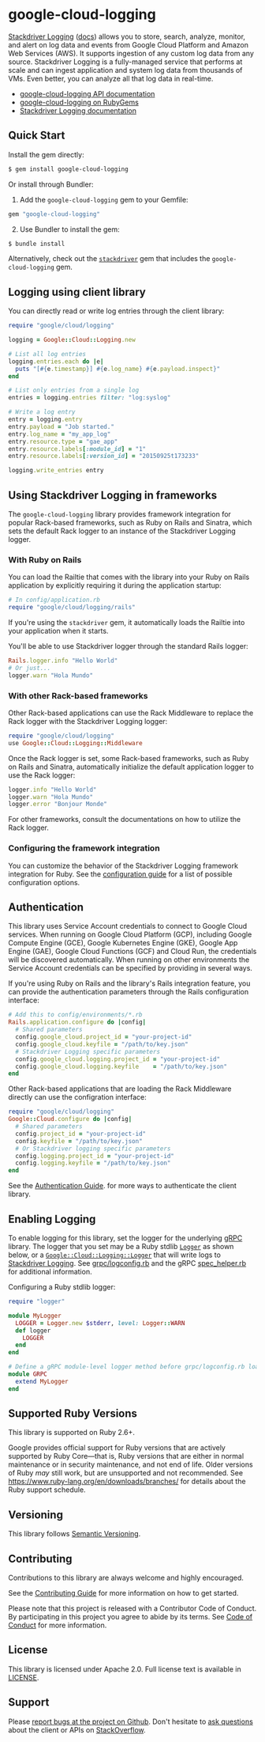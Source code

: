 # google-cloud-logging

[Stackdriver Logging](https://cloud.google.com/logging/) ([docs](https://cloud.google.com/logging/docs/)) allows you to store, search, analyze, monitor, and alert on log data and events from Google Cloud Platform and Amazon Web Services (AWS). It supports ingestion of any custom log data from any source. Stackdriver Logging is a fully-managed service that performs at scale and can ingest application and system log data from thousands of VMs. Even better, you can analyze all that log data in real-time.

- [google-cloud-logging API documentation](https://googleapis.dev/ruby/google-cloud-logging/latest)
- [google-cloud-logging on RubyGems](https://rubygems.org/gems/google-cloud-logging)
- [Stackdriver Logging documentation](https://cloud.google.com/logging/docs/)

## Quick Start

Install the gem directly:

```sh
$ gem install google-cloud-logging
```

Or install through Bundler:

1. Add the `google-cloud-logging` gem to your Gemfile:

```ruby
gem "google-cloud-logging"
```

2. Use Bundler to install the gem:

```sh
$ bundle install
```

Alternatively, check out the [`stackdriver`](https://googleapis.dev/ruby/stackdriver/latest) gem that includes
the `google-cloud-logging` gem.

## Logging using client library

You can directly read or write log entries through the client library:

```ruby
require "google/cloud/logging"

logging = Google::Cloud::Logging.new

# List all log entries
logging.entries.each do |e|
  puts "[#{e.timestamp}] #{e.log_name} #{e.payload.inspect}"
end

# List only entries from a single log
entries = logging.entries filter: "log:syslog"

# Write a log entry
entry = logging.entry
entry.payload = "Job started."
entry.log_name = "my_app_log"
entry.resource.type = "gae_app"
entry.resource.labels[:module_id] = "1"
entry.resource.labels[:version_id] = "20150925t173233"

logging.write_entries entry
```

## Using Stackdriver Logging in frameworks

The `google-cloud-logging` library provides framework integration for popular
Rack-based frameworks, such as Ruby on Rails and Sinatra, which sets the default
Rack logger to an instance of the Stackdriver Logging logger.

### With Ruby on Rails

You can load the Railtie that comes with the library into your Ruby
on Rails application by explicitly requiring it during the application startup:

```ruby
# In config/application.rb
require "google/cloud/logging/rails"
```

If you're using the `stackdriver` gem, it automatically loads the Railtie into
your application when it starts.

You'll be able to use Stackdriver logger through the standard Rails logger:

```ruby
Rails.logger.info "Hello World"
# Or just...
logger.warn "Hola Mundo"
```

### With other Rack-based frameworks

Other Rack-based applications can use the Rack Middleware to replace the Rack
logger with the Stackdriver Logging logger:

```ruby
require "google/cloud/logging"
use Google::Cloud::Logging::Middleware
```

Once the Rack logger is set, some Rack-based frameworks, such as Ruby on Rails
and Sinatra, automatically initialize the default application logger to use the
Rack logger:

```ruby
logger.info "Hello World"
logger.warn "Hola Mundo"
logger.error "Bonjour Monde"
```

For other frameworks, consult the documentations on how to utilize the Rack
logger.

### Configuring the framework integration

You can customize the behavior of the Stackdriver Logging framework integration
for Ruby. See the [configuration guide](https://googleapis.dev/ruby/stackdriver/latest/file.INSTRUMENTATION_CONFIGURATION.html) for a
list of possible configuration options.

## Authentication

This library uses Service Account credentials to connect to Google Cloud
services. When running on Google Cloud Platform (GCP), including Google
Compute Engine (GCE), Google Kubernetes Engine (GKE), Google App Engine (GAE),
Google Cloud Functions (GCF) and Cloud Run, the credentials will be discovered
automatically. When running on other environments the Service Account
credentials can be specified by providing in several ways.

If you're using Ruby on Rails and the library's Rails integration feature, you
can provide the authentication parameters through the Rails configuration
interface:

```ruby
# Add this to config/environments/*.rb
Rails.application.configure do |config|
  # Shared parameters
  config.google_cloud.project_id = "your-project-id"
  config.google_cloud.keyfile = "/path/to/key.json"
  # Stackdriver Logging specific parameters
  config.google_cloud.logging.project_id = "your-project-id"
  config.google_cloud.logging.keyfile    = "/path/to/key.json"
end
```
Other Rack-based applications that are loading the Rack Middleware directly can
use the configration interface:

```ruby
require "google/cloud/logging"
Google::Cloud.configure do |config|
  # Shared parameters
  config.project_id = "your-project-id"
  config.keyfile = "/path/to/key.json"
  # Or Stackdriver logging specific parameters
  config.logging.project_id = "your-project-id"
  config.logging.keyfile = "/path/to/key.json"
end
```

See the [Authentication
Guide](https://googleapis.dev/ruby/google-cloud-logging/latest/file.AUTHENTICATION.html).
for more ways to authenticate the client library.

## Enabling Logging

To enable logging for this library, set the logger for the underlying [gRPC](https://github.com/grpc/grpc/tree/master/src/ruby) library. The logger that you set may be a Ruby stdlib [`Logger`](https://ruby-doc.org/stdlib/libdoc/logger/rdoc/Logger.html) as shown below, or a [`Google::Cloud::Logging::Logger`](https://googleapis.dev/ruby/google-cloud-logging/latest) that will write logs to [Stackdriver Logging](https://cloud.google.com/logging/). See [grpc/logconfig.rb](https://github.com/grpc/grpc/blob/master/src/ruby/lib/grpc/logconfig.rb) and the gRPC [spec_helper.rb](https://github.com/grpc/grpc/blob/master/src/ruby/spec/spec_helper.rb) for additional information.

Configuring a Ruby stdlib logger:

```ruby
require "logger"

module MyLogger
  LOGGER = Logger.new $stderr, level: Logger::WARN
  def logger
    LOGGER
  end
end

# Define a gRPC module-level logger method before grpc/logconfig.rb loads.
module GRPC
  extend MyLogger
end
```

## Supported Ruby Versions

This library is supported on Ruby 2.6+.

Google provides official support for Ruby versions that are actively supported
by Ruby Core—that is, Ruby versions that are either in normal maintenance or
in security maintenance, and not end of life. Older versions of Ruby _may_
still work, but are unsupported and not recommended. See
https://www.ruby-lang.org/en/downloads/branches/ for details about the Ruby
support schedule.

## Versioning

This library follows [Semantic Versioning](http://semver.org/).

## Contributing

Contributions to this library are always welcome and highly encouraged.

See the [Contributing
Guide](https://googleapis.dev/ruby/google-cloud-logging/latest/file.CONTRIBUTING.html)
for more information on how to get started.

Please note that this project is released with a Contributor Code of Conduct. By
participating in this project you agree to abide by its terms. See [Code of
Conduct](https://googleapis.dev/ruby/google-cloud-logging/latest/file.CODE_OF_CONDUCT.html)
for more information.

## License

This library is licensed under Apache 2.0. Full license text is available in
[LICENSE](https://googleapis.dev/ruby/google-cloud-logging/latest/file.LICENSE.html).

## Support

Please [report bugs at the project on
Github](https://github.com/googleapis/google-cloud-ruby/issues). Don't
hesitate to [ask
questions](http://stackoverflow.com/questions/tagged/google-cloud-platform+ruby)
about the client or APIs on [StackOverflow](http://stackoverflow.com).
